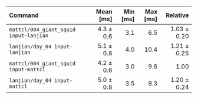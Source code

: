 | Command | Mean [ms] | Min [ms] | Max [ms] | Relative |
|:---|---:|---:|---:|---:|
| `mattcl/004_giant_squid input-lanjian` | 4.3 ± 0.6 | 3.1 | 6.5 | 1.03 ± 0.20 |
| `lanjian/day_04 input-lanjian` | 5.1 ± 0.8 | 4.0 | 10.4 | 1.21 ± 0.25 |
| `mattcl/004_giant_squid input-mattcl` | 4.2 ± 0.6 | 3.0 | 9.6 | 1.00 |
| `lanjian/day_04 input-mattcl` | 5.0 ± 0.8 | 3.5 | 9.3 | 1.20 ± 0.24 |
